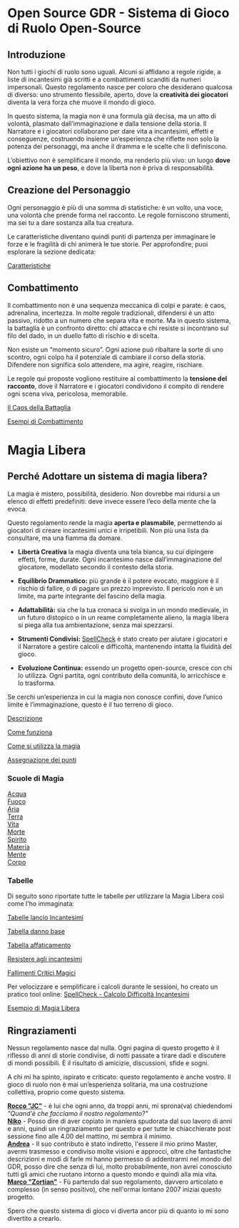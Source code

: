 # Open Source GDR - Sistema di Gioco di Ruolo Open-Source

## Introduzione
Non tutti i giochi di ruolo sono uguali. Alcuni si affidano a regole rigide, a liste di incantesimi già scritti e a combattimenti scanditi da numeri impersonali. Questo regolamento nasce per coloro che desiderano qualcosa di diverso: uno strumento flessibile, aperto, dove la **creatività dei giocatori** diventa la vera forza che muove il mondo di gioco.

In questo sistema, la magia non è una formula già decisa, ma un atto di volontà, plasmato dall’immaginazione e dalla tensione della storia. Il Narratore e i giocatori collaborano per dare vita a incantesimi, effetti e conseguenze, costruendo insieme un’esperienza che riflette non solo la potenza dei personaggi, ma anche il dramma e le scelte che li definiscono.

L’obiettivo non è semplificare il mondo, ma renderlo più vivo: un luogo **dove ogni azione ha un peso**, e dove la libertà non è priva di responsabilità.

## Creazione del Personaggio
Ogni personaggio è più di una somma di statistiche: è un volto, una voce, una volontà che prende forma nel racconto. Le regole forniscono strumenti, ma sei tu a dare sostanza alla tua creatura.

Le caratteristiche diventano quindi punti di partenza per immaginare le forze e le fragilità di chi animerà le tue storie. Per approfondire, puoi esplorare la sezione dedicata:

[Caratteristiche](https://crypticsentinel.github.io/Open-Source-GDR/Creazione%20PG/01%20-%20Caratteristiche)

## Combattimento
Il combattimento non è una sequenza meccanica di colpi e parate: è caos, adrenalina, incertezza. In molte regole tradizionali, difendersi è un atto passivo, ridotto a un numero che separa vita e morte. Ma in questo sistema, la battaglia è un confronto diretto: chi attacca e chi resiste si incontrano sul filo del dado, in un duello fatto di rischio e di scelta.

Non esiste un “momento sicuro”. Ogni azione può ribaltare la sorte di uno scontro, ogni colpo ha il potenziale di cambiare il corso della storia. Difendere non significa solo attendere, ma agire, reagire, rischiare.

Le regole qui proposte vogliono restituire al combattimento la **tensione del racconto**, dove il Narratore e i giocatori condividono il compito di rendere ogni scena viva, pericolosa, memorabile.  

[Il Caos della Battaglia](https://crypticsentinel.github.io/Open-Source-GDR/Combattimento/00%20-%20Il%20Caos%20della%20Battaglia)

[Esempi di Combattimento](https://CrypticSentinel.github.io/Open-Source-GDR/Combattimento/01%20-%20Esempi%20di%20Combattimento)

# Magia Libera

## Perché Adottare un sistema di magia libera?
La magia è mistero, possibilità, desiderio. Non dovrebbe mai ridursi a un elenco di effetti predefiniti: deve invece essere l’eco della mente che la evoca.

Questo regolamento rende la magia **aperta e plasmabile**, permettendo ai giocatori di creare incantesimi unici e irripetibili. Non più una lista da consultare, ma una fiamma da domare.

- **Libertà Creativa** la magia diventa una tela bianca, su cui dipingere effetti, forme, durate. Ogni incantesimo nasce dall’immaginazione del giocatore, modellato secondo il contesto della storia.

- **Equilibrio Drammatico:** più grande è il potere evocato, maggiore è il rischio di fallire, o di pagare un prezzo imprevisto. Il pericolo non è un limite, ma parte integrante del fascino della magia.

- **Adattabilità:** sia che la tua cronaca si svolga in un mondo medievale, in un futuro distopico o in un reame completamente alieno, la magia libera si piega alla tua ambientazione, senza mai spezzarsi.

- **Strumenti Condivisi:** [SpellCheck](https://crypticsentinel.github.io/Open-Source-GDR/Magia%20Libera/SpellCheck/) è stato creato per aiutare i giocatori e il Narratore a gestire calcoli e difficoltà, mantenendo intatta la fluidità del gioco.

- **Evoluzione Continua:** essendo un progetto open-source, cresce con chi lo utilizza. Ogni partita, ogni contributo della comunità, lo arricchisce e lo trasforma.

Se cerchi un’esperienza in cui la magia non conosce confini, dove l’unico limite è l’immaginazione, questo è il tuo terreno di gioco.

[Descrizione](https://crypticsentinel.github.io/Open-Source-GDR/Magia%20Libera/00%20-%20Descrizione%20Magia%20Libera)

[Come funziona](https://crypticsentinel.github.io/Open-Source-GDR/Magia%20Libera/00%20-%20Descrizione%20Magia%20Libera#come-funziona-la-magia)

[Come si utilizza la magia](https://crypticsentinel.github.io/Open-Source-GDR/Magia%20Libera/00%20-%20Descrizione%20Magia%20Libera#come-si-evoca-limpossibile)

[Assegnazione dei punti](https://crypticsentinel.github.io/Open-Source-GDR/Magia%20Libera/11%20-%20Assegnazione%20dei%20punti)

### Scuole di Magia
[Acqua](https://crypticsentinel.github.io/Open-Source-GDR/Magia%20Libera/01%20-%20Acqua)  
[Fuoco](https://crypticsentinel.github.io/Open-Source-GDR/Magia%20Libera/02%20-%20Fuoco)  
[Aria](https://crypticsentinel.github.io/Open-Source-GDR/Magia%20Libera/03%20-%20Aria)  
[Terra](https://crypticsentinel.github.io/Open-Source-GDR/Magia%20Libera/04%20-%20Terra)  
[Vita](https://crypticsentinel.github.io/Open-Source-GDR/Magia%20Libera/05%20-%20Vita)  
[Morte](https://crypticsentinel.github.io/Open-Source-GDR/Magia%20Libera/06%20-%20Morte)  
[Spirito](https://crypticsentinel.github.io/Open-Source-GDR/Magia%20Libera/07%20-%20Spirito)  
[Materia](https://crypticsentinel.github.io/Open-Source-GDR/Magia%20Libera/08%20-%20Materia)  
[Mente](https://crypticsentinel.github.io/Open-Source-GDR/Magia%20Libera/09%20-%20Mente)  
[Corpo](https://crypticsentinel.github.io/Open-Source-GDR/Magia%20Libera/10%20-%20Corpo)  

### Tabelle
Di seguito sono riportate tutte le tabelle per utilizzare la Magia Libera così come l'ho immaginata:

[Tabelle lancio Incantesimi](https://crypticsentinel.github.io/Open-Source-GDR/Magia%20Libera/12%20-%20Tabelle%20lancio%20incantesimi)

[Tabella danno base](https://crypticsentinel.github.io/Open-Source-GDR/Magia%20Libera/13%20-%20Tabella%20danni)

[Tabella affaticamento](https://crypticsentinel.github.io/Open-Source-GDR/Magia%20Libera/14%20-%20Tabella%20affaticamento)

[Resistere agli incantesimi](https://crypticsentinel.github.io/Open-Source-GDR/Magia%20Libera/15%20-%20Resistenza%20agli%20incantesimi)

[Fallimenti Critici Magici](https://crypticsentinel.github.io/Open-Source-GDR/Magia%20Libera/16%20-%20Fallimenti%20Critici%20Magici)

Per velocizzare e semplificare i calcoli durante le sessioni, ho creato un pratico tool online: [SpellCheck - Calcolo Difficoltà Incantesimi](https://crypticsentinel.github.io/Open-Source-GDR/Magia%20Libera/SpellCheck/)

[Esempio di Magia Libera](https://CrypticSentinel.github.io/Open-Source-GDR/Magia%20Libera/17%20-%20Esempio%20di%20Magia%20Libera)

## Ringraziamenti
Nessun regolamento nasce dal nulla. Ogni pagina di questo progetto è il riflesso di anni di storie condivise, di notti passate a tirare dadi e discutere di mondi possibili. È il risultato di amicizie, discussioni, sfide e sogni.

A chi mi ha spinto, ispirato e criticato: questo regolamento è anche vostro.
Il gioco di ruolo non è mai un’esperienza solitaria, ma una costruzione collettiva, proprio come questo sistema.

**[Rocco "JC"](https://it-it.facebook.com/rocco.ierino.14)** - è lui che ogni anno, da troppi anni, mi sprona(va) chiedendomi *"Quand'è che facciamo il nostro regolamento?"*  
**[Niko](https://m.facebook.com/nicola.valmorbida/)** - Posso dire di aver copiato in maniera spudorata dal suo lavoro di anni e anni, quindi un ringraziamento per questo e per tutte le chiacchierate post sessione fino alle 4.00 del mattino, mi sembra il minimo.  
**[Andrea](https://twitter.com/fottemberg)** - Il suo contributo è stato indiretto, l'essere il mio primo Master, avermi trasmesso e condiviso molte visioni e approcci, oltre che fantastiche descrizioni e modi di farle mi hanno permesso di addentrarmi nel mondo del GDR, posso dire che senza di lui, molto probabilmente, non avrei conosciuto tutti gli amici che ruotano intorno a questo mondo e quindi alla mia vita.  
**[Marco "Zortian"](https://m.facebook.com/zortian.marcop/?locale=it_IT)** - Fù partendo dal suo regolamento, davvero articolato e complesso (in senso positivo), che nell'ormai lontano 2007 iniziai questo progetto.  

Spero che questo sistema di gioco vi diverta ancor più di quanto io mi sono divertito a crearlo.
